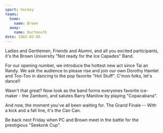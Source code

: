 ```yaml
---
sport: hockey
teams:
  home:
    name: Brown
  away:
    name: Dartmouth
date: 1983-02-05
---
```


Ladies and Gentlemen, Friends and Alumni, and all you excited participants, it's the Brown University "Not ready for the Ice Capades" Band.

For our opening number, we introduce the hottest new act since Tai an Randy. We ask the audience to please rise and join our own Dorothy Hamlet and Too-Too in dancing to the pop favorite "Hot Stuff". C'mon folks, let's dance!!

Wasn't that great? Now look as the band forms everyones favorite ice-maker - the Zamboni, and salutes Barry Manilow by playing "Copacabana".

And now, the moment you've all been waiting for. The Grand Finale -- With a kick and a fall line, it's the Can Can.

Be back next Friday when PC and Brown meet in the battle for the prestigious "Seekonk Cup".
